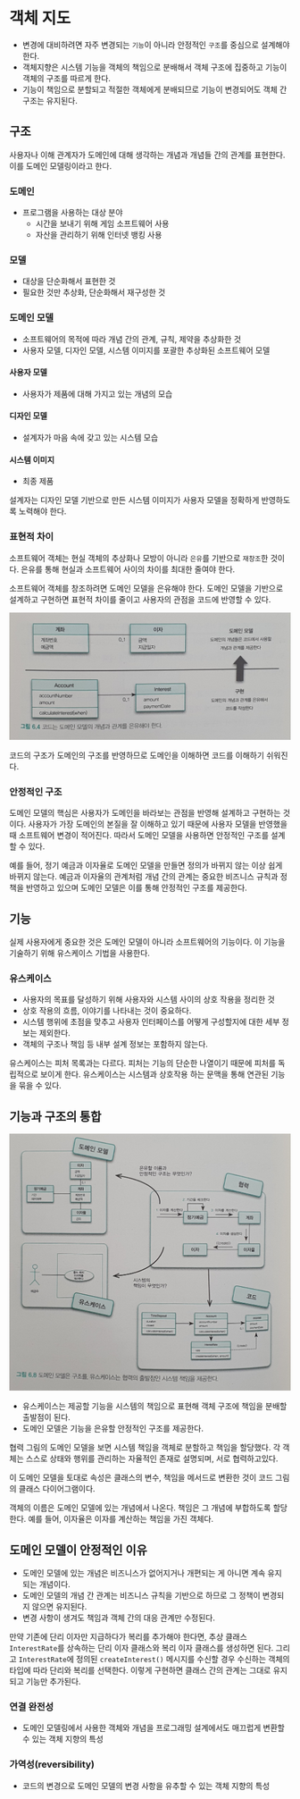 # 객체 지도

- 변경에 대비하려면 자주 변경되는 `기능`이 아니라 안정적인 `구조`를 중심으로 설계해야 한다.
- 객체지향은 시스템 기능을 객체의 책임으로 분배해서 객체 구조에 집중하고 기능이 객체의 구조를 따르게 한다.
- 기능이 책임으로 분할되고 적절한 객체에게 분배되므로 기능이 변경되어도 객체 간 구조는 유지된다.

## 구조

사용자나 이해 관계자가 도메인에 대해 생각하는 개념과 개념들 간의 관계를 표현한다. 이를 도메인 모델링이라고 한다.

### 도메인

- 프로그램을 사용하는 대상 분야
    - 시간을 보내기 위해 게임 소프트웨어 사용
    - 자산을 관리하기 위해 인터넷 뱅킹 사용
    
### 모델

- 대상을 단순화해서 표현한 것
- 필요한 것만 추상화, 단순화해서 재구성한 것

### 도메인 모델

- 소프트웨어의 목적에 따라 개념 간의 관계, 규칙, 제약을 추상화한 것
- 사용자 모델, 디자인 모델, 시스템 이미지를 포괄한 추상화된 소프트웨어 모델

#### 사용자 모델

- 사용자가 제품에 대해 가지고 있는 개념의 모습

#### 디자인 모델

- 설계자가 마음 속에 갖고 있는 시스템 모습

#### 시스템 이미지

- 최종 제품

설계자는 디자인 모델 기반으로 만든 시스템 이미지가 사용자 모델을 정확하게 반영하도록 노력해야 한다.

### 표현적 차이

소프트웨어 객체는 현실 객체의 추상화나 모방이 아니라 `은유`를 기반으로 `재창조`한 것이다. 은유를 통해 현실과 소프트웨어 사이의 차이를 최대한 줄여야 한다.

소프트웨어 객체를 창조하려면 도메인 모델을 은유해야 한다. 도메인 모델을 기반으로 설계하고 구현하면 표현적 차이를 줄이고 사용자의 관점을 코드에 반영할 수 있다.

![](../객체지향의%20사실과%20오해/assets/KakaoTalk_Photo_2021-04-04-21-31-06.jpeg)

코드의 구조가 도메인의 구조를 반영하므로 도메인을 이해하면 코드를 이해하기 쉬워진다.

### 안정적인 구조

도메인 모델의 핵심은 사용자가 도메인을 바라보는 관점을 반영해 설계하고 구현하는 것이다. 사용자가 가장 도메인의 본질을 잘 이해하고 있기 때문에 사용자 모델을 반영했을 때 소프트웨어 변경이 적어진다. 따라서 도메인 모델을 사용하면 안정적인 구조를 설계할 수 있다.

예를 들어, 정기 예금과 이자율로 도메인 모델을 만들면 정의가 바뀌지 않는 이상 쉽게 바뀌지 않는다. 예금과 이자율의 관계처럼 개념 간의 관계는 중요한 비즈니스 규칙과 정책을 반영하고 있으며 도메인 모델은 이를 통해 안정적인 구조를 제공한다.

## 기능

실제 사용자에게 중요한 것은 도메인 모델이 아니라 소프트웨어의 기능이다. 이 기능을 기술하기 위해 유스케이스 기법을 사용한다.

### 유스케이스

- 사용자의 목표를 달성하기 위해 사용자와 시스템 사이의 상호 작용을 정리한 것
- 상호 작용의 흐름, 이야기를 나타내는 것이 중요하다.
- 시스템 행위에 초점을 맞추고 사용자 인터페이스를 어떻게 구성할지에 대한 세부 정보는 제외한다.
- 객체의 구조나 책임 등 내부 설계 정보는 포함하지 않는다.

유스케이스는 피처 목록과는 다르다. 피처는 기능의 단순한 나열이기 때문에 피처를 독립적으로 보이게 한다. 유스케이스는 시스템과 상호작용 하는 문맥을 통해 연관된 기능을 묶을 수 있다.

## 기능과 구조의 통합

![](../객체지향의%20사실과%20오해/assets/KakaoTalk_Photo_2021-04-04-21-44-37.jpeg)

- 유스케이스는 제공할 기능을 시스템의 책임으로 표현해 객체 구조에 책임을 분배할 출발점이 된다.
- 도메인 모델은 기능을 은유할 안정적인 구조를 제공한다.


협력 그림의 도메인 모델을 보면 시스템 책임을 객체로 분할하고 책임을 할당했다. 각 객체는 스스로 상태와 행위를 관리하는 자율적인 존재로 설명되며, 서로 협력하고있다.

이 도메인 모델을 토대로 속성은 클래스의 변수, 책임을 메서드로 변환한 것이 코드 그림의 클래스 다이어그램이다.

객체의 이름은 도메인 모델에 있는 개념에서 나온다. 책임은 그 개념에 부합하도록 할당한다. 예를 들어, 이자율은 이자를 계산하는 책임을 가진 객체다.

## 도메인 모델이 안정적인 이유

- 도메인 모델에 있는 개념은 비즈니스가 없어지거나 개편되는 게 아니면 계속 유지 되는 개념이다.
- 도메인 모델의 개념 간 관계는 비즈니스 규칙을 기반으로 하므로 그 정책이 변경되지 않으면 유지된다.
- 변경 사항이 생겨도 책임과 객체 간의 대응 관계만 수정된다.

만약 기존에 단리 이자만 지급하다가 복리를 추가해야 한다면, 추상 클래스 `InterestRate`를 상속하는 단리 이자 클래스와 복리 이자 클래스를 생성하면 된다. 그리고 `InterestRate`에 정의된 `createInterest()` 메시지를 수신할 경우 수신하는 객체의 타입에 따라 단리와 복리를 선택한다. 이렇게 구현하면 클래스 간의 관계는 그대로 유지되고 기능만 추가된다.

### 연결 완전성

- 도메인 모델링에서 사용한 객체와 개념을 프로그래밍 설계에서도 매끄럽게 변환할 수 있는 객체 지향의 특성

### 가역성(reversibility)

- 코드의 변경으로 도메인 모델의 변경 사항을 유추할 수 있는 객체 지향의 특성